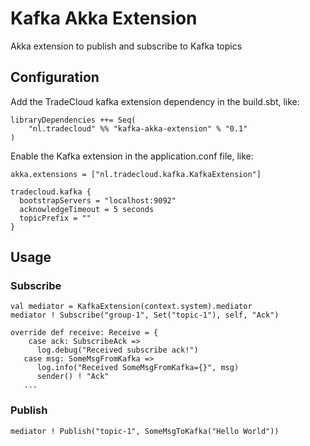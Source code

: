 # Kafka Akka Extension
Akka extension to publish and subscribe to Kafka topics

## Configuration

Add the TradeCloud kafka extension dependency in the build.sbt, like:
```
libraryDependencies ++= Seq(
    "nl.tradecloud" %% "kafka-akka-extension" % "0.1"
)
```

Enable the Kafka extension in the application.conf file, like:
```
akka.extensions = ["nl.tradecloud.kafka.KafkaExtension"]

tradecloud.kafka {
  bootstrapServers = "localhost:9092"
  acknowledgeTimeout = 5 seconds
  topicPrefix = ""
}
```

## Usage

### Subscribe
```
val mediator = KafkaExtension(context.system).mediator
mediator ! Subscribe("group-1", Set("topic-1"), self, "Ack")

override def receive: Receive = {
    case ack: SubscribeAck =>
      log.debug("Received subscribe ack!")
   case msg: SomeMsgFromKafka =>
      log.info("Received SomeMsgFromKafka={}", msg)
      sender() ! "Ack"
   ...
```

### Publish
```
mediator ! Publish("topic-1", SomeMsgToKafka("Hello World"))
```

